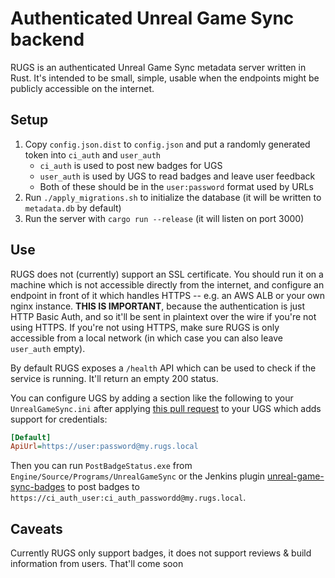 # Authenticated Unreal Game Sync backend

RUGS is an authenticated Unreal Game Sync metadata server written in Rust. It's intended
to be small, simple, usable when the endpoints might be publicly accessible on the
internet.

## Setup

1. Copy `config.json.dist` to `config.json` and put a randomly generated token into 
`ci_auth` and `user_auth`
    - `ci_auth` is used to post new badges for UGS
    - `user_auth` is used by UGS to read badges and leave user feedback
    - Both of these should be in the `user:password` format used by URLs
1. Run `./apply_migrations.sh` to initialize the database (it will be written to
`metadata.db` by default)
1. Run the server with `cargo run --release` (it will listen on port 3000)

## Use

RUGS does not (currently) support an SSL certificate. You should run it on a machine
which is not accessible directly from the internet, and configure an endpoint in front of
it which handles HTTPS -- e.g. an AWS ALB or your own nginx instance. **THIS IS 
IMPORTANT**, because the authentication is just HTTP Basic Auth, and so it'll be sent in 
plaintext over the wire if you're not using HTTPS. If you're not using HTTPS, make sure 
RUGS is only accessible from a local network (in which case you can also leave `user_auth` 
empty).

By default RUGS exposes a `/health` API which can be used to check if the service is running. It'll return an empty 200 status.

You can configure UGS by adding a section like the following to your `UnrealGameSync.ini`
after applying [this pull request](https://github.com/EpicGames/UnrealEngine/pull/9168) to your UGS which adds support for 
credentials:

```ini
[Default]
ApiUrl=https://user:password@my.rugs.local
```

Then you can run `PostBadgeStatus.exe` from `Engine/Source/Programs/UnrealGameSync` or the 
Jenkins plugin
[unreal-game-sync-badges](https://github.com/jorgenpt/unreal-game-sync-badges-plugin) to
post badges to `https://ci_auth_user:ci_auth_passwordd@my.rugs.local`.

## Caveats

Currently RUGS only support badges, it does not support reviews & build information from 
users. That'll come soon